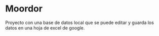 # Moordor

Proyecto con una base de datos local que se puede editar y guarda los datos en una hoja de excel de google.
